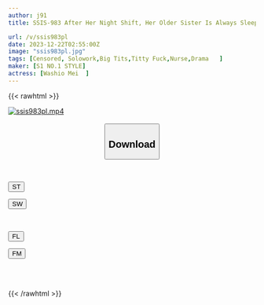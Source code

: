 ```yaml
---
author: j91
title: SSIS-983 After Her Night Shift, Her Older Sister Is Always Sleeping And There Are Lots Of Gaps... Her Breasts Grow Defenselessly And Are At The Limit Of Her Patience! ! The Worst Me, Mei Washio, Who Licked And Rubbed All I Wanted

url: /v/ssis983pl
date: 2023-12-22T02:55:00Z
image: "ssis983pl.jpg"
tags: [Censored, Solowork,Big Tits,Titty Fuck,Nurse,Drama	]
maker: [S1 NO.1 STYLE]
actress: [Washio Mei  ]
---
```



{{< rawhtml >}}

<div class="video" data-videoid="Zk4Gqygy6KUqLge">
    <a href="javascript:;">
        <img src="/v/ssis983pl/ssis983pl.jpg" width="WIDTH" height="HEIGHT" alt="ssis983pl.mp4" loading="lazy">
    </a>
</div>

<script type="text/javascript" src="https://j91.asia/asset/on-demand-st.js"></script>

<br>
  <link rel="stylesheet" href="https://j91.asia/asset/bs5.css">
  
  <center>
  <button class="btn btn-primary" type="button" data-bs-toggle="collapse" data-bs-target=".multi-collapse" aria-expanded="false" aria-controls="multiCollapseExample1 multiCollapseExample2"><h2>Download</h2></button></center>
</p>
<div class="row">
  <div class="col">
    <div class="collapse multi-collapse" id="multiCollapseExample1">
      <div class="card card-body">
	      	      <br>
<div class="buttons">  
<p><a href="https://streamtape.to/v/Zk4Gqygy6KUqLge" target="_blank"><button class="btn-hover color-3"><i class="fa fa-download"></i> ST</button></a></p>
<p><a href="https://flaswish.com/5ke395bfypnm" target="_blank"><button class="btn-hover color-2"><i class="fa fa-download"></i> SW</button></a></p></div>
    </div>
  </div>
</div>
  <div class="col">
    <div class="collapse multi-collapse" id="multiCollapseExample2">
      <div class="card card-body">
	      <br>
<div class="buttons">
<p><a href="javascript:;" target="_blank"><button class="btn-hover color-9"><i class="fa fa-download"></i> FL</button></a></p>
<p><a href="javascript:;" target="_blank"><button class="btn-hover color-8"><i class="fa fa-download"></i> FM</button></a></p></div>
<br><br>
      </div>
    </div>
  </div>
</div>

{{< /rawhtml >}}